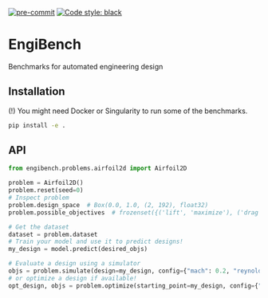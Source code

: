[![pre-commit](https://img.shields.io/badge/pre--commit-enabled-brightgreen?logo=pre-commit&logoColor=white)](https://pre-commit.com/)
[![Code style: black](https://img.shields.io/badge/code%20style-black-000000.svg)](https://github.com/psf/black)

# EngiBench
Benchmarks for automated engineering design

## Installation
(!) You might need Docker or Singularity to run some of the benchmarks.

```bash
pip install -e .
```

## API

```python
from engibench.problems.airfoil2d import Airfoil2D

problem = Airfoil2D()
problem.reset(seed=0)
# Inspect problem
problem.design_space  # Box(0.0, 1.0, (2, 192), float32)
problem.possible_objectives  # frozenset({('lift', 'maximize'), ('drag', 'minimize')})

# Get the dataset
dataset = problem.dataset
# Train your model and use it to predict designs!
my_design = model.predict(desired_objs)

# Evaluate a design using a simulator
objs = problem.simulate(design=my_design, config={"mach": 0.2, "reynolds": 1e6})
# or optimize a design if available!
opt_design, objs = problem.optimize(starting_point=my_design, config={"mach": 0.2, "reynolds": 1e6})
```
